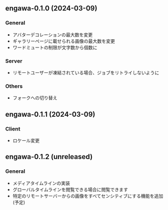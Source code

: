<!--
## engawa-x.x.x (unreleased)

### General
-

### Client
- 

### Server
-

### Others

-->

## engawa-0.1.0 (2024-03-09)

### General
- アバターデコレーションの最大数を変更
- ギャラリーページに載せられる画像の最大数を変更
- ワードミュートの制限が文字数から個数に

### Server
- リモートユーザーが凍結されている場合、ジョブをリトライしないように

### Others
- フォークへの切り替え

## engawa-0.1.1 (2024-03-09)

### Client
- ロケール変更


## engawa-0.1.2 (unreleased)

### General
- メディアタイムラインの実装
 - グローバルタイムラインを閲覧できる場合に閲覧できます
- 特定のリモートサーバーからの画像をすべてセンシティブにする機能を追加(予定)

